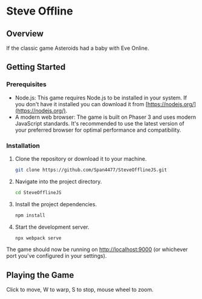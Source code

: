 # Steve Offline

## Overview

If the classic game Asteroids had a baby with Eve Online.

## Getting Started

### Prerequisites

- Node.js: This game requires Node.js to be installed in your system. If you don't have it installed you can download it from [https://nodejs.org/](https://nodejs.org/).
- A modern web browser: The game is built on Phaser 3 and uses modern JavaScript standards. It's recommended to use the latest version of your preferred browser for optimal performance and compatibility.

### Installation

1. Clone the repository or download it to your machine.
    ```bash
    git clone https://github.com/Span4477/SteveOfflineJS.git
    ```
2. Navigate into the project directory.
    ```bash
    cd SteveOfflineJS
    ```
3. Install the project dependencies.
    ```bash
    npm install
    ```
4. Start the development server.
    ```bash
    npx webpack serve
    ```

The game should now be running on [http://localhost:9000](http://localhost:9000) (or whichever port you've configured in your settings).

## Playing the Game

Click to move, W to warp, S to stop, mouse wheel to zoom. 
